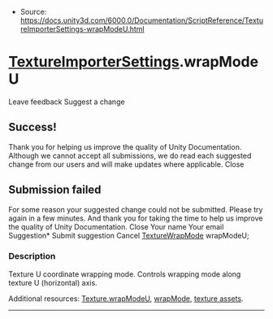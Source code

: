 * Source: https://docs.unity3d.com/6000.0/Documentation/ScriptReference/TextureImporterSettings-wrapModeU.html

#  [TextureImporterSettings](https://docs.unity3d.com/6000.0/Documentation/ScriptReference/TextureImporterSettings.html).wrapModeU
Leave feedback
Suggest a change
## Success!
Thank you for helping us improve the quality of Unity Documentation. Although we cannot accept all submissions, we do read each suggested change from our users and will make updates where applicable.
Close
## Submission failed
For some reason your suggested change could not be submitted. Please <a>try again</a> in a few minutes. And thank you for taking the time to help us improve the quality of Unity Documentation.
Close
Your name Your email Suggestion* Submit suggestion
Cancel
[TextureWrapMode](https://docs.unity3d.com/6000.0/Documentation/ScriptReference/TextureWrapMode.html) wrapModeU; 
### Description
Texture U coordinate wrapping mode.
Controls wrapping mode along texture U (horizontal) axis.  
  
Additional resources: [Texture.wrapModeU](https://docs.unity3d.com/6000.0/Documentation/ScriptReference/Texture-wrapModeU.html), [wrapMode](https://docs.unity3d.com/6000.0/Documentation/ScriptReference/TextureImporterSettings-wrapMode.html), [texture assets](https://docs.unity3d.com/6000.0/Documentation/Manual/class-TextureImporter.html).
* * *
